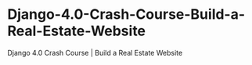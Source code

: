 # Django-4.0-Crash-Course-Build-a-Real-Estate-Website
Django 4.0 Crash Course | Build a Real Estate Website

